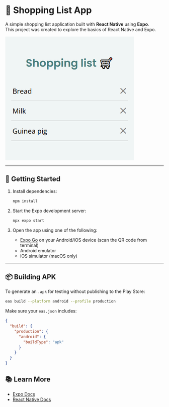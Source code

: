 # 🛒 Shopping List App

A simple shopping list application built with **React Native** using **Expo**.  
This project was created to explore the basics of React Native and Expo.


![shopping list app](image-1.png)


---

## 🚀 Getting Started

1. Install dependencies:

   ```bash
   npm install
   ```

2. Start the Expo development server:

   ```bash
   npx expo start
   ```

3. Open the app using one of the following:
   - [Expo Go](https://expo.dev/go) on your Android/iOS device (scan the QR code from terminal)
   - Android emulator
   - iOS simulator (macOS only)

---

## 📦 Building APK

To generate an `.apk` for testing without publishing to the Play Store:

```bash
eas build --platform android --profile production
```

Make sure your `eas.json` includes:

```json
{
  "build": {
    "production": {
      "android": {
        "buildType": "apk"
      }
    }
  }
}
```

## 📚 Learn More

- [Expo Docs](https://docs.expo.dev/)
- [React Native Docs](https://reactnative.dev/)